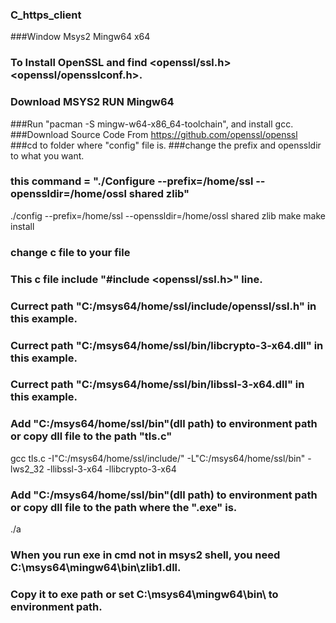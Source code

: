 ### C_https_client

###Window Msys2 Mingw64 x64
### To Install OpenSSL and find <openssl/ssl.h> <openssl/opensslconf.h>.
### Download MSYS2 RUN Mingw64
###Run "pacman -S mingw-w64-x86_64-toolchain", and install gcc.
###Download Source Code From https://github.com/openssl/openssl
###cd to folder where "config" file is.
###change the prefix and openssldir to what you want.
### this command = "./Configure --prefix=/home/ssl --openssldir=/home/ossl shared zlib"
./config --prefix=/home/ssl --openssldir=/home/ossl shared zlib
make
make install
### change c file to your file
### This c file include "#include <openssl/ssl.h>" line.
### Currect path "C:/msys64/home/ssl/include/openssl/ssl.h" in this example.
### Currect path "C:/msys64/home/ssl/bin/libcrypto-3-x64.dll" in this example.
### Currect path "C:/msys64/home/ssl/bin/libssl-3-x64.dll" in this example.
### Add "C:/msys64/home/ssl/bin"(dll path) to environment path or copy dll file to the path "tls.c"
gcc tls.c -I"C:/msys64/home/ssl/include/" -L"C:/msys64/home/ssl/bin" -lws2_32 -llibssl-3-x64 -llibcrypto-3-x64
### Add "C:/msys64/home/ssl/bin"(dll path) to environment path or copy dll file to the path where the ".exe" is.
./a
### When you run exe in cmd not in msys2 shell, you need C:\msys64\mingw64\bin\zlib1.dll.
### Copy it to exe path or set C:\msys64\mingw64\bin\ to environment path.
